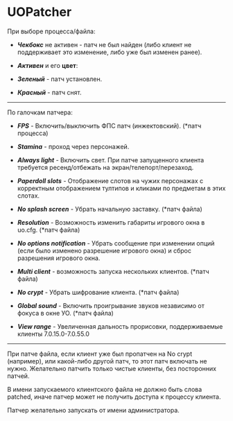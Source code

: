 ﻿# UOPatcher

При выборе процесса/файла:

- _**Чекбокс**_ не активен - патч не был найден (либо клиент не поддерживает это изменение, либо уже был изменен ранее).

- _**Активен**_ и его **цвет**:

 - _**Зеленый**_ - патч установлен.

 - _**Красный**_ - патч снят.

***

По галочкам патчера:

- _**FPS**_ - Включить/выключить ФПС патч (инжектовский). (*патч процесса)

- _**Stamina**_ - проход через персонажей.

- _**Always light**_ - Включить свет. При патче запущенного клиента требуется ресенд/отбежать на экран/телепорт/перезаход.

- _**Paperdoll slots**_ - Отображение слотов на чужих персонажах с корректным отображением тултипов и кликами по предметам в этих слотах.

- _**No splash screen**_ - Убрать начальную заставку. (*патч файла)

- _**Resolution**_ - Возможность изменить габариты игрового окна в uo.cfg. (*патч файла)

- _**No options notification**_ - Убрать сообщение при изменении опций (если было изменено разрешение игрового окна) и сброс разрешения игрового окна.

- _**Multi client**_ - возможность запуска нескольких клиентов. (*патч файла)

- _**No crypt**_ - Убрать шифрование клиента. (*патч файла)

- _**Global sound**_ - Включить проигрывание звуков независимо от фокуса в окне УО. (*патч файла)

- _**View range**_ - Увеличенная дальность прорисовки, поддерживаемые клиенты 7.0.15.0-7.0.55.0

***

При патче файла, если клиент уже был пропатчен на No crypt (например), или какой-либо другой патч, то этот патч включать не нужно. Желательно патчить только чистые клиенты, без посторонних патчей.

В имени запускаемого клиентского файла не должно быть слова patched, иначе патчер может не получить доступа к процессу клиента.

Патчер желательно запускать от имени администратора.
